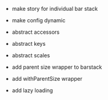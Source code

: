 * make story for individual bar stack
* make config dynamic
* abstract accessors  
* abstract keys
* abstract scales
* add parent size wrapper to barstack
  

* add withParentSize wrapper
* add lazy loading
